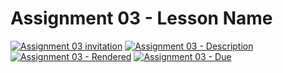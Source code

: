 # Assignment 03 - Lesson Name

[![Assignment 03 invitation](https://img.shields.io/badge/Assignment03-Repository-blue?style=for-the-badge&logo=open%20badges)](https://classroom.github.com/a/6BGGjSBx)
[![Assignment 03 - Description](https://img.shields.io/badge/Assignment03-Description-blue?style=for-the-badge&logo=open%20badges)](https://wellesley-bisc195.github.io/assignments/Assignment03)
[![Assignment 03 - Rendered](https://img.shields.io/badge/03-Script-blue?style=for-the-badge&logo=open%20badges)](https://wellesley-bisc195.github.io/assignments/#assignment03-code)
[![Assignment 03 - Due](https://img.shields.io/badge/Due-6%2F15%2F2021-orange?style=for-the-badge&logo=open%20badges)](https://wellesley-bisc195.github.io/assignments/Assignment03)
